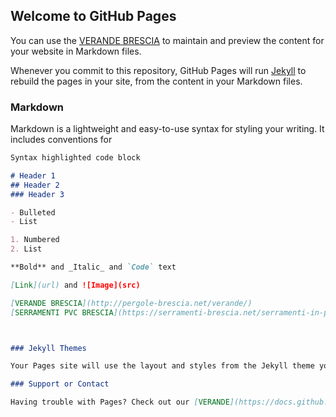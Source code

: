 ## Welcome to GitHub Pages

You can use the [VERANDE BRESCIA](https://github.com/mereghettimanuel/TEST1/edit/gh-pages/index.md) to maintain and preview the content for your website in Markdown files.

Whenever you commit to this repository, GitHub Pages will run [Jekyll](https://jekyllrb.com/) to rebuild the pages in your site, from the content in your Markdown files.

### Markdown

Markdown is a lightweight and easy-to-use syntax for styling your writing. It includes conventions for

```markdown
Syntax highlighted code block

# Header 1
## Header 2
### Header 3

- Bulleted
- List

1. Numbered
2. List

**Bold** and _Italic_ and `Code` text

[Link](url) and ![Image](src)

[VERANDE BRESCIA](http://pergole-brescia.net/verande/)
[SERRAMENTI PVC BRESCIA](https://serramenti-brescia.net/serramenti-in-pvc//)



### Jekyll Themes

Your Pages site will use the layout and styles from the Jekyll theme you have selected in your [repository settings](https://github.com/mereghettimanuel/TEST1/settings). The name of this theme is saved in the Jekyll `_config.yml` configuration file.

### Support or Contact

Having trouble with Pages? Check out our [VERANDE](https://docs.github.com/categories/github-pages-basics/) or [contact support](https://support.github.com/contact) and we’ll help you sort it out.
